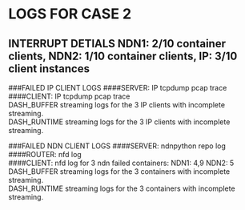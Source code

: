 # LOGS FOR CASE 2
## INTERRUPT DETIALS NDN1: 2/10 container clients,  NDN2: 1/10 container clients, IP: 3/10 client instances
###FAILED IP CLIENT LOGS
####SERVER: 
IP tcpdump pcap trace </br>
####CLIENT:
IP tcpdump pcap trace </br>
DASH_BUFFER streaming  logs for the 3 IP clients with incomplete streaming. </br>
DASH_RUNTIME streaming  logs for the 3 IP clients with incomplete streaming. </br>


###FAILED NDN CLIENT LOGS
####SERVER: 
ndnpython repo log </br>
####ROUTER: 
nfd log </br>
####CLIENT:
nfd log for 3 ndn failed containers: NDN1: 4,9 NDN2: 5 </br>
DASH_BUFFER streaming  logs for the 3 containers with incomplete streaming. </br>
DASH_RUNTIME streaming  logs for the 3 containers with incomplete streaming. </br>
